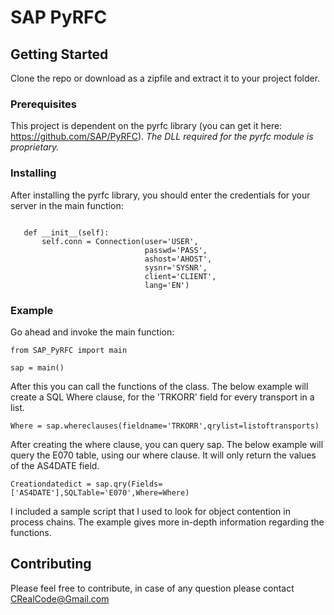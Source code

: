 # SAP PyRFC

## Getting Started

Clone the repo or download as a zipfile and extract it to your project folder.


### Prerequisites

This project is dependent on the pyrfc library (you can get it here: https://github.com/SAP/PyRFC).
_The DLL required for the pyrfc module is proprietary._


### Installing

After installing the pyrfc library, you should enter the credentials for your server in the main function:

 ```

    def __init__(self):
        self.conn = Connection(user='USER',
                               passwd='PASS',
                               ashost='AHOST',
                               sysnr='SYSNR',
                               client='CLIENT',
                               lang='EN')

```

### Example

Go ahead and invoke the main function:

```
from SAP_PyRFC import main

sap = main()

```

After this you can call the functions of the class. The below example will create a SQL Where clause, for the 'TRKORR' field for every transport in a list.

```
Where = sap.whereclauses(fieldname='TRKORR',qrylist=listoftransports)

```

After creating the where clause, you can query sap. The below example will query the E070 table, using our where clause. It will only return the values of the AS4DATE field.

```
Creationdatedict = sap.qry(Fields=['AS4DATE'],SQLTable='E070',Where=Where)

```

I included a sample script that I used to look for object contention in process chains. The example gives more in-depth information regarding the functions.

## Contributing

Please feel free to contribute, in case of any question please contact CRealCode@Gmail.com